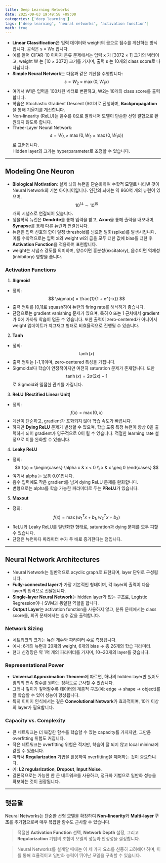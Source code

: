 ```yaml
---
title: Deep Learning Networks
date: 2025-09-03 19:49:58 +09:00
categories: ['deep learning']
tags: ['deep learning', 'neural networks', 'activation function']
math: true
---
```


-   **Linear Classification**은 입력 데이터와 weight의 곱으로 점수를
    계산하는 방식입니다. 공식은 s = Wx 입니다.
-   예를 들어 CIFAR-10 이미지 분류 문제에서는 입력 x 가 \[3072 ×
    1\] 크기의 벡터이고, weight W 는 \[10 × 3072\] 크기를 가지며,
    출력 s 는 10개의 class score로 나타납니다.
-   **Simple Neural Network**는 다음과 같은 계산을 수행합니다: <br>
    $$ s = W_2 \times \max(0, W_1x) $$
  -   여기서 W1은 입력을 100차원 벡터로 변환하고, W2는
      10개의 class score를 출력합니다.
  -   학습은 Stochastic Gradient Descent (SGD)로 진행하며,
      **Backpropagation**을 통해 기울기를 계산합니다.
-   Non-linearity (ReLU)는 음수를 0으로 잘라내어 모델이 단순한 선형
    결합으로 환원되지 않도록 합니다.
-   Three-Layer Neural Network: <br/>
    $$ s = W_3 \times \max(0, W_2 \times \max(0, W_1x)) $$로 표현됩니다. <br/>
    Hidden layer의 크기는 hyperparameter로 조정할 수 있습니다.

------------------------------------------------------------------------

## Modeling One Neuron

-   **Biological Motivation**: 실제 뇌의 뉴런을 단순화하여 수학적 모델로
    나타낸 것이 Neural Network의 기본 아이디어입니다. 인간의 뇌에는 약
    860억 개의 뉴런이 있으며, $$10^{14} \sim 10^{15}$$개의 시냅스로
    연결되어 있습니다.
-   생물학적 뉴런은 **Dendrite**를 통해 입력을 받고, **Axon**을 통해
    출력을 내보내며, **Synapse**를 통해 다른 뉴런과 연결됩니다.
-   뉴런은 입력 신호의 합이 일정 threshold를 넘으면 발화(spike)를
    발생시킵니다. 이를 수학적으로는 입력 xi와 weight wi의
    곱을 모두 더한 값에 bias를 더한 후 **Activation Function**을
    적용하여 표현합니다.
-   weight는 시냅스 강도를 의미하며, 양수이면 흥분성(excitatory),
    음수이면 억제성(inhibitory) 영향을 줍니다.

### Activation Functions

1.  **Sigmoid**
  -   정의: $$ \sigma(x) = \frac{1}{1 + e^{-x}} $$
  -   출력 범위를 \[0,1\]로 squash하여 뉴런의 firing rate를 해석하기
      좋습니다.
  -   단점으로는 gradient vanishing 문제가 있으며, 특히 0 또는 1
      근처에서 gradient가 0에 가까워 학습이 멈출 수 있습니다. 또한
      출력이 zero-centered가 아니어서 weight 업데이트가 지그재그
      형태로 비효율적으로 진행될 수 있습니다.
2.  **Tanh**
  -   정의: $$ \tanh(x) $$
  -   출력 범위는 \[-1,1\]이며, zero-centered 특성을 가집니다.
  -   Sigmoid보다 학습이 안정적이지만 여전히 saturation 문제가
      존재합니다. 또한 $$ \tanh(x) = 2\sigma(2x) - 1 $$로 Sigmoid와
      밀접한 관계를 가집니다.
3.  **ReLU (Rectified Linear Unit)**
  -   정의: $$ f(x) = \max(0, x) $$
  -   계산이 단순하고, gradient가 포화되지 않아 학습 속도가 빠릅니다.
  -   하지만 **Dying ReLU** 문제가 발생할 수 있으며, 학습 도중 특정
      뉴런이 항상 0을 출력하게 되어 gradient가 영구적으로 0이 될 수
      있습니다. 적절한 learning rate 설정으로 이를 완화할 수 있습니다.
4.  **Leaky ReLU**
  -   정의: $$ f(x) =
      \begin{cases}
      \alpha x & x < 0 \\
      x & x \geq 0
      \end{cases} $$
  -   여기서 alpha 는 보통 0.01입니다.
  -   음수 입력에도 작은 gradient를 남겨 dying ReLU 문제를
      완화합니다.
  -   변형으로는 alpha를 학습 가능한 파라미터로 두는
      **PReLU**가 있습니다.
5.  **Maxout**
  -   정의: $$ f(x) = \max(w_1^Tx+b_1, w_2^Tx+b_2) $$
  -   ReLU와 Leaky ReLU를 일반화한 형태로, saturation과 dying 문제를
      모두 피할 수 있습니다.
  -   단점은 뉴런마다 파라미터 수가 두 배로 증가한다는 점입니다.

------------------------------------------------------------------------

## Neural Network Architectures

-   Neural Network는 일반적으로 acyclic graph로 표현되며, layer 단위로
    구성됩니다.
-   **Fully-connected layer**가 가장 기본적인 형태이며, 각 layer의
    출력이 다음 layer의 입력으로 전달됩니다.
-   **Single-layer Neural Network**는 hidden layer가 없는 구조로,
    Logistic Regression이나 SVM과 동일한 역할을 합니다.
-   **Output Layer**는 activation function을 사용하지 않고, 분류
    문제에서는 class score를, 회귀 문제에서는 실수 값을 출력합니다.

### Network Sizing

-   네트워크의 크기는 뉴런 개수와 파라미터 수로 측정됩니다.
-   예시: 6개의 뉴런과 20개의 weight, 6개의 bias → 총 26개의 학습
    파라미터.
-   현대 신경망은 약 1억 개의 파라미터를 가지며, 10\~20개의 layer를
    갖습니다.

### Representational Power

-   **Universal Approximation Theorem**에 따르면, 하나의 hidden layer만
    있어도 임의의 연속 함수를 원하는 정확도로 근사할 수 있습니다.
-   그러나 깊이가 깊어질수록 데이터의 계층적 구조(예: edge → shape →
    object)를 잘 학습할 수 있어 성능이 향상됩니다.
-   특히 이미지 인식에서는 깊은 **Convolutional Network**가 효과적이며,
    10개 이상의 layer가 필요합니다.

### Capacity vs. Complexity

-   큰 네트워크는 더 복잡한 함수를 학습할 수 있는 capacity를 가지지만,
    그만큼 overfitting 위험도 커집니다.
-   작은 네트워크는 overfitting 위험은 적지만, 학습이 잘 되지 않고 local
    minima에 갇힐 수 있습니다.
-   따라서 **Regularization** 기법을 활용하여 overfitting을 제어하는
    것이 중요합니다.
  -   예: **L2 regularization**, **Dropout**, **Input Noise**.
-   결론적으로는 가능한 한 큰 네트워크를 사용하고, 정규화 기법으로
    일반화 성능을 확보하는 것이 권장됩니다.

------------------------------------------------------------------------

## 맺음말

Neural Networks는 단순한 선형 모델을 확장하여 **Non-linearity**와
**Multi-layer 구조**를 추가함으로써 매우 복잡한 함수도 근사할 수 있습니다.

> 적절한 **Activation Function** 선택, **Network Depth** 설정, 그리고
> **Regularization** 기법의 조합이 모델의 성능과 안정성을 결정합니다.

> Neural Networks를 설계할 때에는 이 세 가지 요소를 신중히 고려해야
하며, 이를 통해 효율적이고 일반화 능력이 뛰어난 모델을 구축할 수
있습니다.
